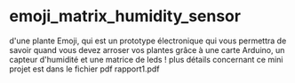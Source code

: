 # emoji_matrix_humidity_sensor
d'une plante Emoji, qui est un prototype électronique qui vous permettra de savoir quand vous devez arroser vos plantes grâce à une carte Arduino, un capteur d'humidité et une matrice de leds !
plus détails concernant  ce mini projet est dans le fichier pdf rapport1.pdf 




